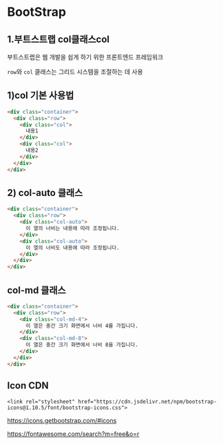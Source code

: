 # BootStrap

## 1.부트스트랩 col클래스col

부트스트랩은 웹 개발을 쉽게 하기 위한 프론트엔드 프레임워크

`row`와 `col` 클래스는 그리드 시스템을 조절하는 데 사용



## 1)col 기본 사용법

```html
<div class="container">
  <div class="row">
    <div class="col">
      내용1
    </div>
    <div class="col">
      내용2
    </div>
  </div>
</div>
```



## 2) col-auto 클래스

```html
<div class="container">
  <div class="row">
    <div class="col-auto">
      이 열의 너비는 내용에 따라 조정됩니다.
    </div>
    <div class="col-auto">
      이 열의 너비도 내용에 따라 조정됩니다.
    </div>
  </div>
</div>
```



## col-md 클래스

```html
<div class="container">
  <div class="row">
    <div class="col-md-4">
      이 열은 중간 크기 화면에서 너비 4를 가집니다.
    </div>
    <div class="col-md-8">
      이 열은 중간 크기 화면에서 너비 8을 가집니다.
    </div>
  </div>
</div>
```





## Icon CDN

```
<link rel="stylesheet" href="https://cdn.jsdelivr.net/npm/bootstrap-icons@1.10.5/font/bootstrap-icons.css">
```

https://icons.getbootstrap.com/#icons

https://fontawesome.com/search?m=free&o=r

